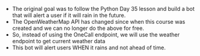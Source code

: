 * The original goal was to follow the Python Day 35 lesson and build a bot that will alert 
a user if it will rain in the future.
* The OpenWeatherMap API has changed since when this course was created and we can no longer do the 
above for free. 
* So, instead of using the OneCall endpoint, we will use the weather endpoint to get current weather data
* This bot will alert users WHEN it rains and not ahead of time. 

